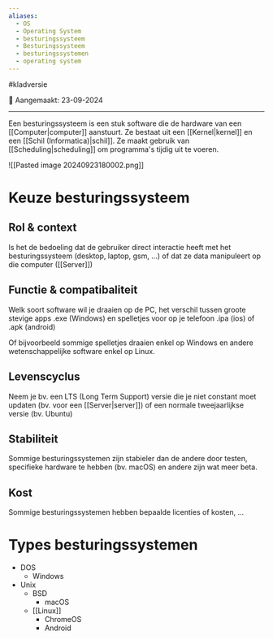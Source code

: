```yaml
---
aliases:
  - OS
  - Operating System
  - besturingssysteem
  - Besturingssysteem
  - besturingssystemen
  - operating system
---
```

#kladversie 

📅 Aangemaakt: 23-09-2024

---
Een besturingssysteem is een stuk software die de hardware van een [[Computer|computer]] aanstuurt. Ze bestaat uit een [[Kernel|kernel]] en een [[Schil (Informatica)|schil]]. Ze maakt gebruik van [[Scheduling|scheduling]] om programma's tijdig uit te voeren.

![[Pasted image 20240923180002.png]]
# Keuze besturingssysteem
## Rol & context
Is het de bedoeling dat de gebruiker direct interactie heeft met het besturingssysteem (desktop, laptop, gsm, ...) of dat ze data manipuleert op die computer ([[Server]])

## Functie & compatibaliteit
Welk soort software wil je draaien op de PC, het verschil tussen groote stevige apps .exe (Windows) en spelletjes voor op je telefoon .ipa (ios) of .apk (android)

Of bijvoorbeeld sommige spelletjes draaien enkel op Windows en andere wetenschappelijke software enkel op Linux.

## Levenscyclus
Neem je bv. een LTS (Long Term Support) versie die je niet constant moet updaten (bv. voor een [[Server|server]]) of een normale tweejaarlijkse versie (bv. Ubuntu)

## Stabiliteit
Sommige besturingssystemen zijn stabieler dan de andere door testen, specifieke hardware te hebben (bv. macOS) en andere zijn wat meer beta.

## Kost
Sommige besturingssystemen hebben bepaalde licenties of kosten, ...

# Types besturingssystemen
- DOS
	- Windows
- Unix
	- BSD
		- macOS
	- [[Linux]]
		- ChromeOS
		- Android